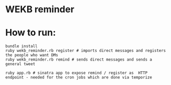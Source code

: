 WEKB reminder
==================



How to run:
============

    bundle install
    ruby wekb_reminder.rb register # imports direct messages and registers the people who want DMs
    ruby wekb_reminder.rb remind # sends direct messages and sends a general tweet

    ruby app.rb # sinatra app to expose remind / register as  HTTP endpoint - needed for the cron jobs which are done via temporize




